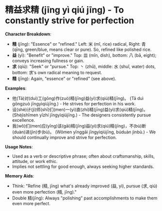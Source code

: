 # **精益求精 (jīng yì qiú jīng) - To constantly strive for perfection**

**Character Breakdown**:  
- **精** (jīng): "Essence" or "refined." Left: 米 (mǐ, rice) radical, Right: 青 (qīng, green/blue, means clear or pure). So, refined like polished rice.  
- **益** (yì): "Benefit" or "improve." Top: 皿 (mǐn, dish), bottom: 八 (bā, eight); conveys increasing fullness or gain.  
- **求** (qiú): "Seek" or "pursue." Top: 丶 (zhǔ), middle: 水 (shuǐ, water) dots, bottom: 求’s own radical meaning to request.  
- **精** (jīng): Again, "essence" or "refined" (see above).

**Examples**:  
- 他(Tā)对(duì)工(gōng)作(zuò)精(jīng)益(yì)求(qiú)精(jīng)。 (Tā duì gōngzuò jīngyìqiújīng.) - He strives for perfection in his work.  
- 设(shè)计(jì)师(shī)们(men)一(yì)直(zhí)精(jīng)益(yì)求(qiú)精(jīng)。 (Shèjìshīmen yīzhí jīngyìqiújīng.) - The designers consistently pursue excellence.  
- 我(wǒ)们(men)应(yīng)该(gāi)精(jīng)益(yì)求(qiú)精(jīng)，不(bù)断(duàn)进(jìn)步(bù)。 (Wǒmen yīnggāi jīngyìqiújīng, búduàn jìnbù.) - We should continually improve and strive for perfection.

**Usage Notes**:  
- Used as a verb or descriptive phrase; often about craftsmanship, skills, attitude, or work ethic.  
- Implies not settling for good enough, always seeking higher standards.

**Memory Aids**:  
- Think: "Refine (精, jīng) what's already improved (益, yì), pursue (求, qiú) even more perfection (精, jīng)."  
- Double 精(jīng): Always "polishing" past accomplishments to make them even more perfect.